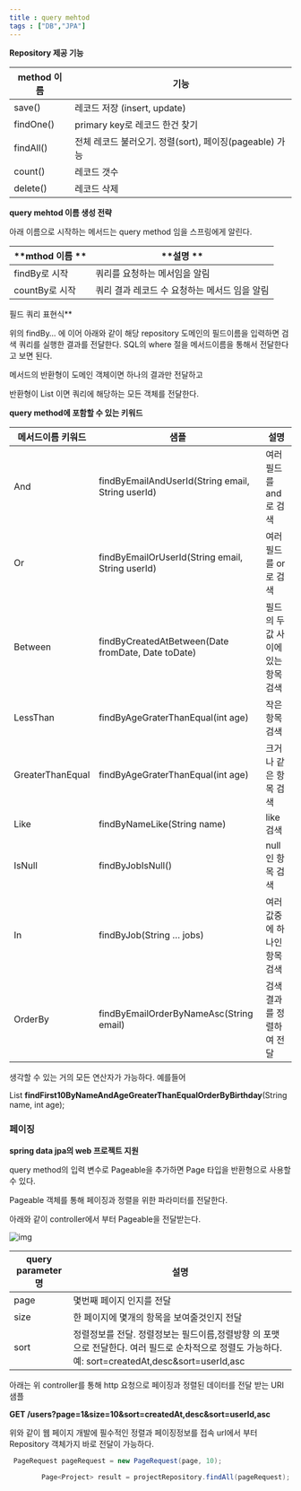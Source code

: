 ```yaml
---
title : query mehtod
tags : ["DB","JPA"]
---
```




**Repository 제공 기능**

| method 이름 | 기능                                      |
| --------- | --------------------------------------- |
| save()    | 레코드 저장 (insert, update)                 |
| findOne() | primary key로 레코드 한건 찾기                  |
| findAll() | 전체 레코드 불러오기. 정렬(sort), 페이징(pageable) 가능 |
| count()   | 레코드 갯수                                  |
| delete()  | 레코드 삭제                                  |



**query mehtod 이름 생성 전략**

아래 이름으로 시작하는 메서드는 query method 임을 스프링에게 알린다.

| **mthod 이름 ** | **설명 **                    |
| ------------- | -------------------------- |
| findBy로 시작    | 쿼리를 요청하는 메서임을 알림           |
| countBy로 시작   | 쿼리 결과 레코드 수 요청하는 메서드 임을 알림 |



필드 쿼리 표현식**

위의 findBy… 에 이어 아래와 같이 해당 repository 도메인의 필드이름을 입력하면 검색 쿼리를 실행한 결과를 전달한다. SQL의 where 절을 메서드이름을 통해서 전달한다고 보면 된다.

메서드의 반환형이 도메인 객체이면 하나의 결과만 전달하고

반환형이 List 이면 쿼리에 해당하는 모든 객체를 전달한다.

**query method에 포함할 수 있는 키워드**

| 메서드이름 키워드        | 샘플                                       | 설명                   |
| ---------------- | ---------------------------------------- | -------------------- |
| And              | findByEmailAndUserId(String email, String userId) | 여러필드를 and 로 검색       |
| Or               | findByEmailOrUserId(String email, String userId) | 여러필드를 or 로 검색        |
| Between          | findByCreatedAtBetween(Date fromDate, Date toDate) | 필드의 두 값 사이에 있는 항목 검색 |
| LessThan         | findByAgeGraterThanEqual(int age)        | 작은 항목 검색             |
| GreaterThanEqual | findByAgeGraterThanEqual(int age)        | 크거나 같은 항목 검색         |
| Like             | findByNameLike(String name)              | like 검색              |
| IsNull           | findByJobIsNull()                        | null 인 항목 검색         |
| In               | findByJob(String … jobs)                 | 여러 값중에 하나인 항목 검색     |
| OrderBy          | findByEmailOrderByNameAsc(String email)  | 검색 결과를 정렬하여 전달       |

생각할 수 있는 거의 모든 연산자가 가능하다. 예를들어

List<User> **findFirst10ByNameAndAgeGreaterThanEqualOrderByBirthday**(String name, int age);



### 페이징

**spring data jpa의 web 프로젝트 지원**

query method의 입력 변수로 Pageable을 추가하면 Page 타입을 반환형으로 사용할 수 있다.

Pageable 객체를 통해 페이징과 정렬을 위한 파라미터를 전달한다.

아래와 같이 controller에서 부터 Pageable을 전달받는다.

![img](http://cfile27.uf.tistory.com/image/241A7336576804DC04E04F)



| query parameter 명 | 설명                                       |
| ----------------- | ---------------------------------------- |
| page              | 몇번째 페이지 인지를 전달                           |
| size              | 한 페이지에 몇개의 항목을 보여줄것인지 전달                 |
| sort              | 정렬정보를 전달. 정렬정보는 필드이름,정렬방향 의 포맷으로 전달한다. 여러 필드로 순차적으로 정렬도 가능하다.예: sort=createdAt,desc&sort=userId,asc |

아래는 위 controller를 통해 http 요청으로 페이징과 정렬된 데이터를 전달 받는 URI 샘플

**GET /users?page=1&size=10&sort=createdAt,desc&sort=userId,asc**

위와 같이 웹 페이지 개발에 필수적인 정렬과 페이징정보를 접속 url에서 부터 Repository 객체가지 바로 전달이 가능하다.

```java
 PageRequest pageRequest = new PageRequest(page, 10);

        Page<Project> result = projectRepository.findAll(pageRequest);
```


